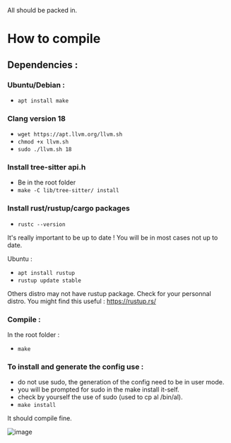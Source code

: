 All should be packed in.

# How to compile

## Dependencies :

### Ubuntu/Debian :

 - `apt install make`

### Clang version 18

 - `wget https://apt.llvm.org/llvm.sh`
 - `chmod +x llvm.sh`
 - `sudo ./llvm.sh 18`

### Install tree-sitter api.h

 - Be in the root folder
 - `make -C lib/tree-sitter/ install`

### Install rust/rustup/cargo packages

 - `rustc --version`

It's really important to be up to date ! You will be in most cases not up to date.

Ubuntu :
 - `apt install rustup`
 - `rustup update stable`

Others distro may not have rustup package. Check for your personnal distro.
You might find this useful : https://rustup.rs/

### Compile :

In the root folder :
  - `make`


### To install and generate the config use :
 - do not use sudo, the generation of the config need to be in user mode.
 - you will be prompted for sudo in the make install it-self.
 - check by yourself the use of sudo (used to cp al /bin/al).
 - `make install`



It should compile fine.


![image](https://github.com/user-attachments/assets/3f2de19a-f6e1-4cec-95f4-be5137e6bd1c)
